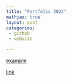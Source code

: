 ```yaml
---
title: "Portfolio 2022"
mathjax: true
layout: post
categories:
 - github
 - website

---
```


<a href="/Luke Bater.pdf" >example </a>


[link](https://lukekeating.art)


<img src="https://i.imgur.com/VjiPqO6.png" alt="" />
